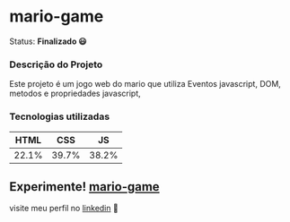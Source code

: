# mario-game

Status: **Finalizado 😃**
 ### Descrição do Projeto
   Este projeto é um jogo web do mario que utiliza Eventos javascript, DOM, metodos e propriedades javascript, 
   

 ### Tecnologias utilizadas
  HTML| CSS | JS
  ---|---|---|
 22.1%|39.7%|38.2%

  
## Experimente!  [mario-game](https://rebecasguerri.github.io/mario-game/)



visite meu perfil no [linkedin](https://www.linkedin.com/in/rebeca-freitas-16b16a232/) 💟

